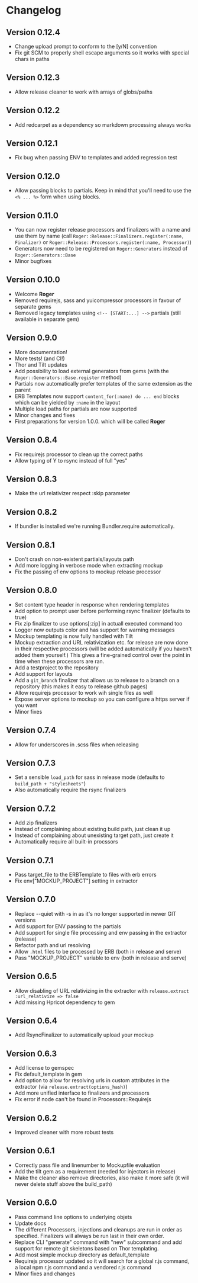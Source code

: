 # Changelog

## Version 0.12.4
* Change upload prompt to conform to the [y/N] convention
* Fix git SCM to properly shell escape arguments so it works with special chars in paths

## Version 0.12.3
* Allow release cleaner to work with arrays of globs/paths

## Version 0.12.2
* Add redcarpet as a dependency so markdown processing always works

## Version 0.12.1
* Fix bug when passing ENV to templates and added regression test

## Version 0.12.0
* Allow passing blocks to partials. Keep in mind that you'll need to use the `<% ... %>` form when using blocks.

## Version 0.11.0
* You can now register release processors and finalizers with a name and use them by name (call `Roger::Release::Finalizers.register(:name, Finalizer)` or `Roger::Release::Processors.register(:name, Processor)`)
* Generators now need to be registered on `Roger::Generators` instead of `Roger::Generators::Base`
* Minor bugfixes

## Version 0.10.0
* Welcome **Roger**
* Removed requirejs, sass and yuicompressor processors in favour of separate gems
* Removed legacy templates using `<!-- [START:...] -->` partials (still available in separate gem)

## Version 0.9.0
* More documentation!
* More tests! (and CI!)
* Thor and Tilt updates
* Add possibility to load external generators from gems (with the `Roger::Generators::Base.register` method)
* Partials now automatically prefer templates of the same extension as the parent
* ERB Templates now support `content_for(:name) do ... end` blocks which can be yielded by `:name` in the layout
* Multiple load paths for partials are now supported
* Minor changes and fixes
* First preparations for version 1.0.0. which will be called **Roger**

## Version 0.8.4
* Fix requirejs processor to clean up the correct paths
* Allow typing of Y to rsync instead of full "yes"

## Version 0.8.3
* Make the url relativizer respect :skip parameter

## Version 0.8.2
* If bundler is installed we're running Bundler.require automatically.

## Version 0.8.1
* Don't crash on non-existent partials/layouts path
* Add more logging in verbose mode when extracting mockup
* Fix the passing of env options to mockup release processor

## Version 0.8.0
* Set content type header in response when rendering templates
* Add option to prompt user before performing rsync finalizer (defaults to true)
* Fix zip finalizer to use options[:zip] in actuall executed command too
* Logger now outputs color and has support for warning messages
* Mockup templating is now fully handled with Tilt
* Mockup extraction and URL relativization etc. for release are now done in their respective processors (will be added automatically if you haven't added them yourself.) This gives a fine-grained control over the point in time when these processors are ran.
* Add a testproject to the repository
* Add support for layouts
* Add a `git_branch` finalizer that allows us to release to a branch on a repository (this makes it easy to release github pages)
* Allow requirejs processor to work wih single files as well
* Expose server options to mockup so you can configure a https server if you want
* Minor fixes

## Version 0.7.4
* Allow for underscores in .scss files when releasing

## Version 0.7.3
* Set a sensible `load_path` for sass in release mode (defaults to `build_path + "stylesheets"`)
* Also automatically require the rsync finalizers

## Version 0.7.2
* Add zip finalizers
* Instead of complaining about existing build path, just clean it up
* Instead of complaining about unexisting target path, just create it
* Automatically require all built-in procssors

## Version 0.7.1
* Pass target_file to the ERBTemplate to files with erb errors
* Fix env["MOCKUP_PROJECT"] setting in extractor

## Version 0.7.0
* Replace --quiet with -s in as it's no longer supported in newer GIT versions
* Add support for ENV passing to the partials
* Add support for single file processing and env passing in the extractor (release)
* Refactor path and url resolving
* Allow `.html` files to be processed by ERB (both in release and serve)
* Pass "MOCKUP_PROJECT" variable to env (both in release and serve)

## Version 0.6.5
* Allow disabling of URL relativizing in the extractor with `release.extract :url_relativize => false`
* Add missing Hpricot dependency to gem

## Version 0.6.4
* Add RsyncFinalizer to automatically upload your mockup

## Version 0.6.3
* Add license to gemspec
* Fix default_template in gem
* Add option to allow for resolving urls in custom attributes in the extractor (via `release.extract(options_hash)`)
* Add more unified interface to finalizers and processors
* Fix error if node can't be found in Processors::Requirejs

## Version 0.6.2
* Improved cleaner with more robust tests

## Version 0.6.1
* Correctly pass file and linenumber to Mockupfile evaluation
* Add the tilt gem as a requirement (needed for injectors in release)
* Make the cleaner also remove directories, also make it more safe (it will never delete stuff above the build_path)

## Version 0.6.0
* Pass command line options to underlying objets
* Update docs
* The different Processors, injections and cleanups are run in order as specified. Finalizers will always be run last in their own order.
* Replace CLI "generate" command with "new" subcommand and add support for remote git skeletons based on Thor templating.
* Add most simple mockup directory as default_template
* Requirejs processor updated so it will search for a global r.js command, a local npm r.js command and a vendored r.js command
* Minor fixes and changes